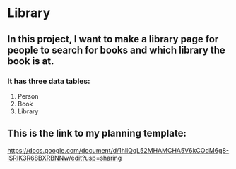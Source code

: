 # Library
## In this project, I want to make a library page for people to search for books and which library the book is at.
### It has three data tables:
1. Person
2. Book
3. Library

## This is the link to my planning template:
https://docs.google.com/document/d/1hllQqL52MHAMCHA5V6kCOdM6g8-lSRIK3R68BXRBNNw/edit?usp=sharing
